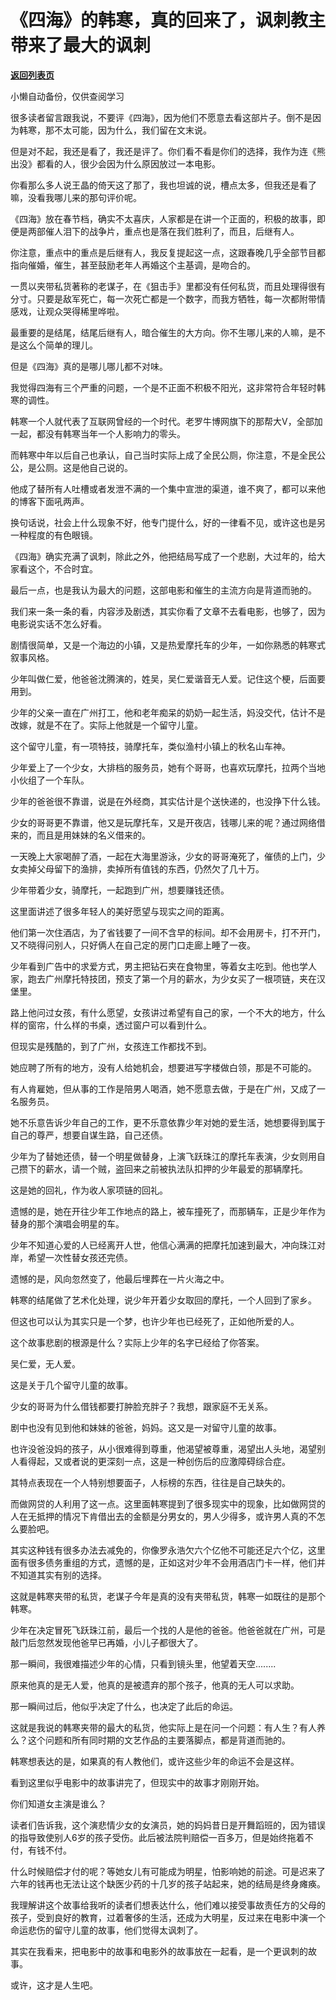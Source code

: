# 《四海》的韩寒，真的回来了，讽刺教主带来了最大的讽刺

[**返回列表页**](/gzh/记忆承载3)

小懒自动备份，仅供查阅学习

很多读者留言跟我说，不要评《四海》，因为他们不愿意去看这部片子。倒不是因为韩寒，那不太可能，因为什么，我们留在文末说。

  

但是对不起，我还是看了，我还是评了。你们看不看是你们的选择，我作为连《熊出没》都看的人，很少会因为什么原因放过一本电影。  

  

你看那么多人说王晶的倚天这了那了，我也坦诚的说，槽点太多，但我还是看了嘛，没看我哪儿来的那句评价呢。  

  

《四海》放在春节档，确实不太喜庆，人家都是在讲一个正面的，积极的故事，即便是两部催人泪下的战争片，重点也是落在我们胜利了，而且，后继有人。  

  

你注意，重点中的重点是后继有人，我反复提起这一点，这跟春晚几乎全部节目都指向催婚，催生，甚至鼓励老年人再婚这个主基调，是吻合的。

  

一贯以夹带私货著称的老谋子，在《狙击手》里都没有任何私货，而且处理得很有分寸。只要是敌军死亡，每一次死亡都是一个数字，而我方牺牲，每一次都附带情感戏，让观众哭得稀里哗啦。  

  

最重要的是结尾，结尾后继有人，暗合催生的大方向。你不生哪儿来的人嘛，是不是这么个简单的理儿。

  

但是《四海》真的是哪儿哪儿都不对味。

  

我觉得四海有三个严重的问题，一个是不正面不积极不阳光，这非常符合年轻时韩寒的调性。  

  

韩寒一个人就代表了互联网曾经的一个时代。老罗牛博网旗下的那帮大V，全部加一起，都没有韩寒当年一个人影响力的零头。  

  

而韩寒中年以后自己也承认，自己当时实际上成了全民公厕，你注意，不是全民公公，是公厕。这是他自己说的。

  

他成了替所有人吐槽或者发泄不满的一个集中宣泄的渠道，谁不爽了，都可以来他的博客下面吼两声。

  

换句话说，社会上什么现象不好，他专门提什么，好的一律看不见，或许这也是另一种程度的有色眼镜。  

  

《四海》确实充满了讽刺，除此之外，他把结局写成了一个悲剧，大过年的，给大家看这个，不合时宜。

  

最后一点，也是我认为最大的问题，这部电影和催生的主流方向是背道而驰的。  

  

我们来一条一条的看，内容涉及剧透，其实你看了文章不去看电影，也够了，因为电影说实话不怎么好看。  

  

剧情很简单，又是一个海边的小镇，又是热爱摩托车的少年，一如你熟悉的韩寒式叙事风格。

  

少年叫做仁爱，他爸爸沈腾演的，姓吴，吴仁爱谐音无人爱。记住这个梗，后面要用到。  

  

少年的父亲一直在广州打工，他和老年痴呆的奶奶一起生活，妈没交代，估计不是改嫁，就是不在了。实际上他就是一个留守儿童。  

  

这个留守儿童，有一项特技，骑摩托车，类似渔村小镇上的秋名山车神。  

  

少年爱上了一个少女，大排档的服务员，她有个哥哥，也喜欢玩摩托，拉两个当地小伙组了一个车队。  

  

少年的爸爸很不靠谱，说是在外经商，其实估计是个送快递的，也没挣下什么钱。  

  

少女的哥哥更不靠谱，他又是玩摩托车，又是开夜店，钱哪儿来的呢？通过网络借来的，而且是用妹妹的名义借来的。  

  

一天晚上大家喝醉了酒，一起在大海里游泳，少女的哥哥淹死了，催债的上门，少女卖掉父母留下的渔排，卖掉所有值钱的东西，仍然欠了几十万。  

  

少年带着少女，骑摩托，一起跑到广州，想要赚钱还债。  

  

这里面讲述了很多年轻人的美好愿望与现实之间的距离。

  

他们第一次住酒店，为了省钱要了一间不含早的标间。却不会用房卡，打不开门，又不晓得问别人，只好俩人在自己定的房门口走廊上睡了一夜。  

  

少年看到广告中的求爱方式，男主把钻石夹在食物里，等着女主吃到。他也学人家，跑去广州摩托特技团，预支了第一个月的薪水，为少女买了一根项链，夹在汉堡里。  

  

路上他问过女孩，有什么愿望，女孩讲过希望有自己的家，一个不大的地方，什么样的窗帘，什么样的书桌，透过窗户可以看到什么。  

  

但现实是残酷的，到了广州，女孩连工作都找不到。  

  

她应聘了所有的地方，没有人给她机会，想要进写字楼做白领，那是不可能的。  

  

有人肯雇她，但从事的工作是陪男人喝酒，她不愿意去做，于是在广州，又成了一名服务员。

  

她不乐意告诉少年自己的工作，更不乐意依靠少年对她的爱生活，她想要得到属于自己的尊严，想要自谋生路，自己还债。

  

少年为了替她还债，替一个明星做替身，上演飞跃珠江的摩托车表演，少女则用自己攒下的薪水，请一个贼，盗回来之前被执法队扣押的少年最爱的那辆摩托。  

  

这是她的回礼，作为收人家项链的回礼。  

  

遗憾的是，她在开往少年工作地点的路上，被车撞死了，而那辆车，正是少年作为替身的那个演唱会明星的车。  

  

少年不知道心爱的人已经离开人世，他信心满满的把摩托加速到最大，冲向珠江对岸，希望一次性替女孩还完债。  

  

遗憾的是，风向忽然变了，他最后埋葬在一片火海之中。  

  

韩寒的结尾做了艺术化处理，说少年开着少女取回的摩托，一个人回到了家乡。  

  

但这也可以认为其实只是一个梦，也许少年也已经死了，正如他所爱的人。  

  

这个故事悲剧的根源是什么？实际上少年的名字已经给了你答案。  

  

吴仁爱，无人爱。

  

这是关于几个留守儿童的故事。  

  

少女的哥哥为什么借钱都要打肿脸充胖子？我想，跟家庭不无关系。

  

剧中也没有见到他和妹妹的爸爸，妈妈。这又是一对留守儿童的故事。

  

也许没爸没妈的孩子，从小很难得到尊重，他渴望被尊重，渴望出人头地，渴望别人看得起，又或者说的更深刻一点，这是一种创伤后的应激障碍综合症。

  

其特点表现在一个人特别想要面子，人标榜的东西，往往是自己缺失的。

  

而做网贷的人利用了这一点。这里面韩寒提到了很多现实中的现象，比如做网贷的人在无抵押的情况下肯借出去的金额是分男女的，男人少得多，或许男人真的不怎么要脸吧。

  

其实这种钱有很多办法去减免的，你像罗永浩欠六个亿他不可能还足六个亿，这里面有很多债务重组的方式，遗憾的是，正如这对少年不会用酒店门卡一样，他们并不知道其实有别的选择。

  

这就是韩寒夹带的私货，老谋子今年是真的没有夹带私货，韩寒一如既往的是那个韩寒。

  

少年在决定冒死飞跃珠江前，最后一个找的人是他的爸爸。他爸爸就在广州，可是敲门后忽然发现他爸早已再婚，小儿子都很大了。

  

那一瞬间，我很难描述少年的心情，只看到镜头里，他望着天空........

  

原来他真的是无人爱，他真的是被遗弃的那个孩子，他真的无人可以求助。

  

那一瞬间过后，他似乎决定了什么，也决定了此后的命运。

  

这就是我说的韩寒夹带的最大的私货，他实际上是在问一个问题：有人生？有人养么？这个问题和所有同时期的文艺作品的主要落脚点，都是背道而驰的。

  

韩寒想表达的是，如果真的有人教他们，或许这些少年的命运不会是这样。

  

看到这里似乎电影中的故事讲完了，但现实中的故事才刚刚开始。

  

你们知道女主演是谁么？

  

读者们告诉我，这个演悲情少女的女演员，她的妈妈昔日是开舞蹈班的，因为错误的指导致使别人6岁的孩子受伤。此后被法院判赔偿一百多万，但是始终拖着不付，有钱不付。

  

什么时候赔偿才付的呢？等她女儿有可能成为明星，怕影响她的前途。可是迟来了六年的钱再也无法让这个缺医少药的十几岁的孩子站起来，她的结局是终身瘫痪。

  

我理解讲这个故事给我听的读者们想表达什么，他们难以接受事故责任方的父母的孩子，受到良好的教育，过着奢侈的生活，还成为大明星，反过来在电影中演一个命运悲伤的留守儿童的故事，他们觉得太讽刺了。

  

其实在我看来，把电影中的故事和电影外的故事放在一起看，是一个更讽刺的故事。

  

或许，这才是人生吧。

